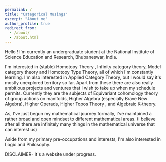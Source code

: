 ```yaml
---
permalink: /
title: "Categorical Musings"
excerpt: "About me"
author_profile: true
redirect_from: 
  - /about/
  - /about.html
---
```

Hello ! I'm  currently an undergraduate student at the National Institute of Science Education and Research, Bhubaneswar, India.

I'm interested in (stable) Homotopy Theory , Infinity category theory, Model category theory  and Homotopy Type Theory, all of which I'm constantly learning. I'm also interested in Applied Category Theory, but I would say it's mostly unexplored territory so far.
Apart from these there are also really ambitious projects and ventures that I wish to take up when my schedule permits. Currently they are the subjects of Equivariant cohomology theory of group actions on  manifolds, Higher Algebra (especially Brave New Algebra), Higher Operads, Higher Topos Theory , and Algebraic K-theory.


As, I've just begun my mathematical journey formally, I've maintained a rather broad and open mindset to different mathematical areas. (I believe after all there are infinitely many things in the mathematical universe that can interest us) 

Aside from my primary pre-occupations and interests, I'm also interested in Logic and Philosophy.

DISCLAIMER- It's a website under progress.
